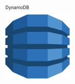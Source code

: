 DynamoDB

<img src="https://github.com/vaibhavkapase1302/AWS-Services/blob/main/DynomoDB/DynamoDB%20Logo.png" width="200" height="200" alt="AWS DynamoDB Logo">
